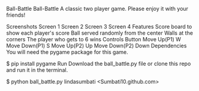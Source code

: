 Ball-Battle
Ball-Battle
A classic two player game.
Please enjoy it with your friends!

Screenshots
Screen 1	Screen 2
Screen 3	Screen 4
Features
Score board to show each player's score
Ball served randomly from the center
Walls at the corners
The player who gets to 6 wins
Controls
Button
Move Up(P1)	W
Move Down(P1)	S
Move Up(P2)	Up
Move Down(P2)	Down
Dependencies
You will need the pygame package for this game.

$ pip install pygame
Run
Download the ball_battle.py file or clone this repo and run it in the terminal.

$ python ball_battle.py
lindasumbati <Sumbati10.github.com>
